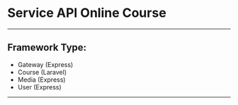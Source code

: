 # Service API Online Course
---
## Framework Type:
- Gateway (Express)
- Course (Laravel)
- Media (Express)
- User (Express)
---
